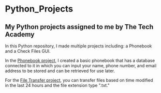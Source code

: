 # Python_Projects
 
 
## My Python projects assigned to me by The Tech Academy
In this Python repository, I made multiple projects including: a Phonebook and a Check Files GUI.

In the [Phonebook project](https://github.com/CarterT101/Python_Projects/tree/main/Python%20Practice/Phone%20Book/project_phonebook), I created a basic phonebook that has a database connected to it in which you can input your name, phone number, and email address to be stored and can be retrieved for use later.

For the [File Transfer project](https://github.com/CarterT101/Python_Projects/tree/main/File%20transfer%20assignment), you can transfer files based on time modified in the last 24 hours and the file extension type ".txt."
